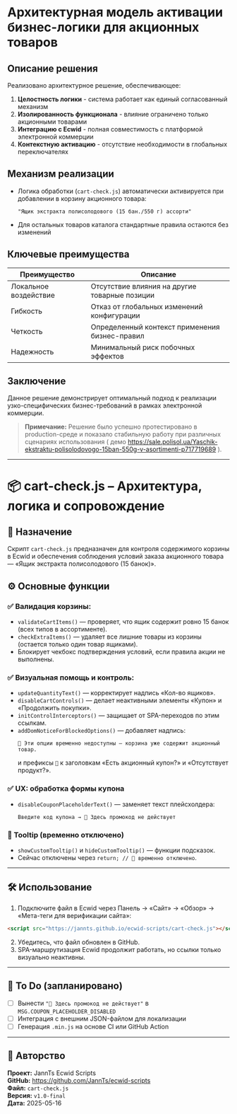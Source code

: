 # Архитектурная модель активации бизнес-логики для акционных товаров

## Описание решения

Реализовано архитектурное решение, обеспечивающее:
1. **Целостность логики** - система работает как единый согласованный механизм
2. **Изолированность функционала** - влияние ограничено только акционными товарами
3. **Интеграцию с Ecwid** - полная совместимость с платформой электронной коммерции
4. **Контекстную активацию** - отсутствие необходимости в глобальных переключателях

## Механизм реализации

- Логика обработки (`cart-check.js`) автоматически активируется при добавлении в корзину акционного товара:
  ```text
  "Ящик экстракта полисолодового (15 бан./550 г) ассорти"
  ```
- Для остальных товаров каталога стандартные правила остаются без изменений

## Ключевые преимущества

| Преимущество | Описание |
|-------------|----------|
| Локальное воздействие | Отсутствие влияния на другие товарные позиции |
| Гибкость | Отказ от глобальных изменений конфигурации |
| Четкость | Определенный контекст применения бизнес-правил |
| Надежность | Минимальный риск побочных эффектов |

## Заключение

Данное решение демонстрирует оптимальный подход к реализации узко-специфических бизнес-требований в рамках электронной коммерции.

> **Примечание:** Решение было успешно протестировано в production-среде и показало стабильную работу при различных сценариях использования ( демо https://sale.polisol.ua/Yaschik-ekstraktu-polisolodovogo-15ban-550g-v-asortimenti-p717719689 ).

---

# 📦 cart-check.js – Архитектура, логика и сопровождение

## 📌 Назначение
Скрипт `cart-check.js` предназначен для контроля содержимого корзины в Ecwid и обеспечения соблюдения условий заказа акционного товара — «Ящик экстракта полисолодового (15 банок)».

## ⚙️ Основные функции

### ✅ Валидация корзины:
- `validateCartItems()` — проверяет, что ящик содержит ровно 15 банок (всех типов в ассортименте).
- `checkExtraItems()` — удаляет все лишние товары из корзины (остается только один товар ящиками).
- Блокирует чекбокс подтверждения условий, если правила акции не выполнены.

### ✅ Визуальная помощь и контроль:
- `updateQuantityText()` — корректирует надпись «Кол-во ящиков».
- `disableCartControls()` — делает неактивными элементы «Купон» и «Продолжить покупки».
- `initControlInterceptors()` — защищает от SPA-переходов по этим ссылкам.
- `addDomNoticeForBlockedOptions()` — добавляет надпись:
  ```
  🔕 Эти опции временно недоступны — корзина уже содержит акционный товар.
  ```
  и префиксы `🔕` к заголовкам «Есть акционный купон?» и «Отсутствует продукт?».

### ✅ UX: обработка формы купона
- `disableCouponPlaceholderText()` — заменяет текст плейсхолдера:
  ```
  Введите код купона → 🔕 Здесь промокод не действует
  ```

### 🚫 Tooltip (временно отключено)
- `showCustomTooltip()` и `hideCustomTooltip()` — функции подсказок.
- Сейчас отключены через `return; // 🔕 временно отключено`.

---

## 🛠 Использование

1. Подключите файл в Ecwid через Панель → «Сайт» → «Обзор» → «Мета-теги для верификации сайта»:

```html
<script src="https://jannts.github.io/ecwid-scripts/cart-check.js"></script>
```

2. Убедитесь, что файл обновлен в GitHub.
3. SPA-маршрутизация Ecwid продолжит работать, но ссылки только визуально неактивны.

---

## 📌 To Do (запланировано)

- [ ] Вынести `"🔕 Здесь промокод не действует"` в `MSG.COUPON_PLACEHOLDER_DISABLED`
- [ ] Интеграция с внешним JSON-файлом для локализации
- [ ] Генерация `.min.js` на основе CI или GitHub Action

---

## 📁 Авторство

**Проект:** JannTs Ecwid Scripts  
**GitHub:** https://github.com/JannTs/ecwid-scripts  
**Файл:** `cart-check.js`  
**Версия:** `v1.0-final`  
**Дата:** 2025-05-16
